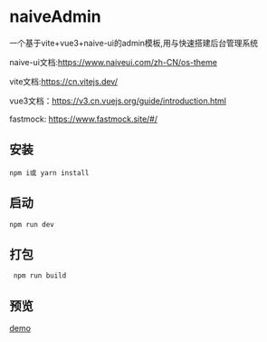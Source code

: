 # naiveAdmin

一个基于vite+vue3+naive-ui的admin模板,用与快速搭建后台管理系统

naive-ui文档:https://www.naiveui.com/zh-CN/os-theme

vite文档:https://cn.vitejs.dev/

vue3文档：https://v3.cn.vuejs.org/guide/introduction.html

fastmock: https://www.fastmock.site/#/

## 安装

`npm i或 yarn install`

## 启动

`npm run dev`

## 打包

` npm run build`

## 预览

[demo](http://naive.laolei.ml/)